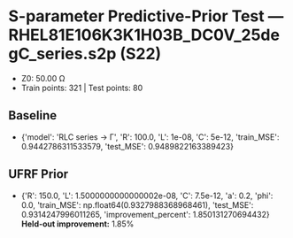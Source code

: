 # S-parameter Predictive-Prior Test — RHEL81E106K3K1H03B_DC0V_25degC_series.s2p (S22)
- Z0: 50.00 Ω
- Train points: 321  |  Test points: 80

## Baseline
- {'model': 'RLC series -> Γ', 'R': 100.0, 'L': 1e-08, 'C': 5e-12, 'train_MSE': 0.9442786311533579, 'test_MSE': 0.9489822163389423}

## UFRF Prior
- {'R': 150.0, 'L': 1.5000000000000002e-08, 'C': 7.5e-12, 'a': 0.2, 'phi': 0.0, 'train_MSE': np.float64(0.9327988368968461), 'test_MSE': 0.9314247996011265, 'improvement_percent': 1.850131270694432}
**Held-out improvement:** 1.85%